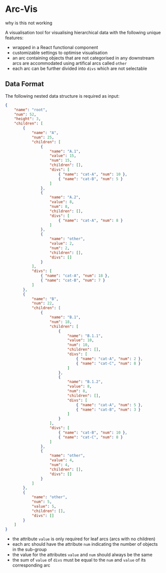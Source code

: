 # Arc-Vis

why is this not working

A visualisation tool for visualising hierarchical data with the following unique features:
* wrapped in a React functional component
* customizable settings to optimise visualisation
* an arc containing objects that are not categorised in any downstream arcs are accommodated using artifical arcs called `other`
* each arc can be further divided into `divs` which are not selectable

## Data Format

The following nested data structure is required as input:

```json
{
	"name": "root",
	"num": 52,
	"height": 3,
	"children": [
		{
			"name": "A",
			"num": 25,
			"children": [
				{
					"name": "A.1",
					"value": 15,
					"num": 15,
					"children": [],
					"divs": [
						{ "name": "cat-A", "num": 10 },
						{ "name": "cat-B", "num": 5 }
					]
				},
				{
					"name": "A.2",
					"value": 8,
					"num": 8,
					"children": [],
					"divs": [
						{ "name": "cat-A", "num": 8 }
					]
				},
				{
					"name": "other",
					"value": 2,
					"num": 2,
					"children": [],
					"divs": []
				}
			],
			"divs": [
				{ "name": "cat-A", "num": 18 },
				{ "name": "cat-B", "num": 7 }
			]
		},
		{
			"name": "B",
			"num": 22,
			"children": [
				{
					"name": "B.1",
					"num": 18,
					"children": [
						{
							"name": "B.1.1",
							"value": 10,
							"num": 10,
							"children": [],
							"divs": [
								{ "name": "cat-A", "num": 2 },
								{ "name": "cat-C", "num": 8 }
							]
						},
						{
							"name": "B.1.2",
							"value": 8,
							"num": 8,
							"children": [],
							"divs": [
								{ "name": "cat-A", "num": 5 },
								{ "name": "cat-B", "num": 3 }
							]
						}
					],
					"divs": [
						{ "name": "cat-B", "num": 10 },
						{ "name": "cat-C", "num": 8 }
					]
				},
				{
					"name": "other",
					"value": 4,
					"num": 4,
					"children": [],
					"divs": []
				}
			]
		},
		{
			"name": "other",
			"num": 5,
			"value": 5,
			"children": [],
			"divs": []
		}
	]
}					
```

* the attribute `value` is only required for leaf arcs (arcs with no children)
* each arc should have the attribute `num` indicating the number of objects in the sub-group
* the value for the attributes `value` and `num` should always be the same
* the sum of `value` of `divs` must be equal to the `num` and `value` of its corresponding arc
